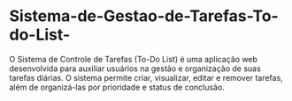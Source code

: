 # Sistema-de-Gestao-de-Tarefas-To-do-List-
O Sistema de Controle de Tarefas (To-Do List) é uma aplicação web desenvolvida para auxiliar usuários na gestão e organização de suas tarefas diárias. O sistema permite criar, visualizar, editar e remover tarefas, além de organizá-las por prioridade e status de conclusão.
